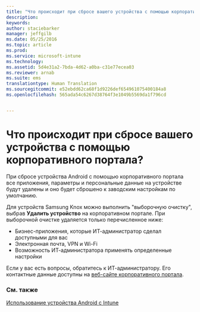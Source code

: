 ```yaml
---
title: "Что происходит при сбросе вашего устройства с помощью корпоративного портала? | Microsoft Intune"
description: 
keywords: 
author: staciebarker
manager: jeffgilb
ms.date: 05/25/2016
ms.topic: article
ms.prod: 
ms.service: microsoft-intune
ms.technology: 
ms.assetid: 5d4e31a2-7bda-4d62-a0ba-c31e77ecea03
ms.reviewer: arnab
ms.suite: ems
translationtype: Human Translation
ms.sourcegitcommit: e52ebdd62ca68f1d9226def654961075400184a8
ms.openlocfilehash: 565ada54c6267d38764f3e1049b5569da1f796cd


---
```



# Что происходит при сбросе вашего устройства с помощью корпоративного портала?

При сбросе устройства Android с помощью корпоративного портала все приложения, параметры и персональные данные на устройстве будут удалены и оно будет сброшено к заводским настройкам по умолчанию.

Для устройств Samsung Knox можно выполнить "выборочную очистку", выбрав **Удалить устройство** на корпоративном портале. При выборочной очистке удаляется только перечисленное ниже:

- Бизнес-приложения, которые ИТ-администратор сделал доступными для вас
- Электронная почта, VPN и Wi-Fi
- Возможность ИТ-администратора применять определенные настройки

Если у вас есть вопросы, обратитесь к ИТ-администратору. Его контактные данные доступны на [веб-сайте корпоративного портала](http://portal.manage.microsoft.com).

### См. также
[Использование устройства Android с Intune](using-your-android-device-with-intune.md)


<!--HONumber=Jun16_HO4-->


